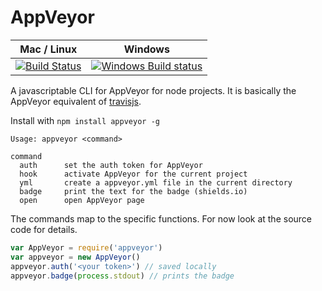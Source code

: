 # AppVeyor
Mac / Linux | Windows
----        | ----
[![Build Status](https://travis-ci.org/finnp/node-appveyor.svg?branch=master)](https://travis-ci.org/finnp/node-appveyor) | [![Windows Build status](http://img.shields.io/appveyor/ci/finnp/node-appveyor.svg)](https://ci.appveyor.com/project/finnp/node-appveyor/branch/master)

A javascriptable CLI for AppVeyor for node projects. It is basically the
AppVeyor equivalent of [travisjs](https://www.npmjs.org/package/travisjs).

Install with `npm install appveyor -g`

```
Usage: appveyor <command>

command
  auth      set the auth token for AppVeyor
  hook      activate AppVeyor for the current project
  yml       create a appveyor.yml file in the current directory
  badge     print the text for the badge (shields.io)
  open      open AppVeyor page
```

The commands map to the specific functions. For now look at
the source code for details.
```js
var AppVeyor = require('appveyor')
var appveyor = new AppVeyor()
appveyor.auth('<your token>') // saved locally
appveyor.badge(process.stdout) // prints the badge
```